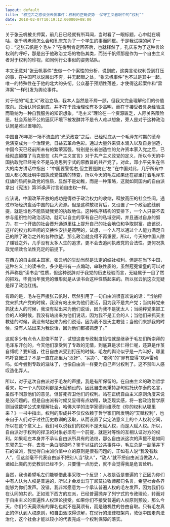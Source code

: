 ```yaml
---
layout: default
title: "叙拉古之惑谈张云帆事件：权利的正确姿势——保守主义者眼中的“权利”"
date: 2018-02-07T10:19:12.000000+08:00
---
```


关于张云帆被关押案，前几日已经就有所耳闻，当时看了一眼标题，心中就在嘀咕，张千帆老师怎么会和孔庆东为了一个学生的事而同框。于是我试探的问了一句：“这张云帆是个毛左？”在得到肯定回答后，也就释然了。孔庆东为了这种言论权利的呼吁，那是出于他政治立场的物伤其类，而张千帆师那是作为一个自由主义者对于权利的珍视，如同例行公事似的姿势站队。

本文无意对“张云帆事件”去做一个个案性的分析，说到底，这类言论权利受到打压的事，在中国可以说层出不穷，并无起眼之处，“张云帆事件”也不过是其中一起，唯一的特殊性在于他的北大的头衔。公众基于预期性落差，才使得这起案件和“雷洋案”一样引发为舆论事件。

对于他的“毛主义”政治立场，我本人当然是不屑一顾，但我又完全理解他们的价值取向。政治认同说到底，并不在于政治理论有多少高明，而在于接受者具身经验进而吸纳为一种自我服务的知识想象。“毛主义”理论在一个资源匮乏，人际关系限险恶，社会系统不公的逼仄环境下被发酵并不是令人难以想象，旁人是对于这种政治认同是难以置喙的。

中国自76年那一场不流血的“光荣政变”之后，已经彻底从一个毛泽东时期的革命党演变成为一个治理党，日益去革命色彩。通过大量外来资本涌入以及自身创造，中国今天已经前所未有的繁荣富强。特别是长者创造性的允许资本家入党之后，已经彻底颠覆了马克思在《共产主义宣言》对于共产主义政党的定义，所以今天的中国执政党已经完全不是马克思列宁式的原教旨的共产党了。对此，邓小平先生在伟大的南方讲话中指出：“中国要警惕右,但主要是防止’左’”在中国对此，几乎所有中国人都心知肚明中国执政党性质的转变，所以今天的毛左如果还在那里打着毛泽东红旗的质问执政党的性质，显然不是幼稚，而是一种策略，这就如同国内的自由派拿出《宪法》第35条声讨言论自由权一样。

应该说，中国改革开放的成功是得益于政治权力的收缩，释放高压的社会空间，通过市场经济盘活中国的巨大资源。但是这种放权背后，又设置了一个政治底线前提，就是谁也不能质疑我党的执政地位。这种秩序结构的安排下，一个人只要不去参与组织性的政治活动，就可以自主的享有自己的私域空间，并且通过自身的努力，在一个开放的社会晋升通道里往上提升自己的社会地位和争取财富。应该说，这样的权力和空间的交换性安排是高明的，试想，一个人可以通过个人能力满足自己的除了政治之外的各种欲望，那么政治就变得不再重要，所以，今天的中国人除了赚钱之外，几乎没有太多人生的追求，更不会去追问执政党的合法性。更何况执政党绩效合法性充足的前提下。

在西方的自由民主国家，张云帆的举动当然是法定的结社权利。但是在当下中国，这种名义上的读书会，多少是带有一点煽动，串联性质的，虽然冠冕堂皇的可以对外声称是“读书会”性质，但这种说辞对于我党的历史经验而言，无疑属于一目了然的把戏，毕竟当年我党的雏形就是从读书会这种性质起来的。所以张云帆这次无疑是踩了政治红线。

有趣的是，毛左在声援张云帆时，居然引用了一句自由派很喜欢说的话：“当纳粹党来抓共产党的时候，我没有站出来为他们说话，因为我不是共产党；当纳粹党来抓犹太人的时候，我没有站出来为他们说话，因为我不是犹太人；当纳粹党来抓工会的人的时候，我没有站出来为他们说话，因为我不是工会的人；当他们来抓天主教徒的时候，我没有站出来为他们说话，因为我不是天主教徒；当他们来抓我的时候，没有人站出来为我说话，因为他们都被抓走了。”

这就多少有点令人忍俊不禁了，试想这套专政制度恰恰就是继承于毛左们所崇拜的毛泽东开创的，今天他们享受到了专政的无情，到底算是求仁得仁呢，还算是作茧自缚呢？要知道，往日自由派受到打压的时候，毛左的舆论似乎是一片叫好，哪里呜呼哀哉过？不是一直在那里为“汉奸”、“买办”、“走狗”的“罪有应得”欢声雷动吗。如今尝到专政的滋味了，也像自由派一样要为自己声讨权利了。这不禁叫人感叹造化弄人。

所以，对于这次自由派对于毛左的声援，我是有所保留的。在自由主义的政治哲学看来，每一个人的权利都是天赋预设的，因此自由派秉持那句假托伏尔泰的名言，虽然不同意他们的意见，但誓死捍卫他们的权利。站在正统自由主义原则角度来说是没问题的。但是自由派有时候又显得有点幼稚，缺乏现实感，将一套政治哲学原则当做数学公式来理解社会，哈佛大学的法学家德肖维茨在《你的权利从哪里来？》一书中指出，权利的形成并不仅仅依赖于哲学家们所发明的“天赋权利”，也来自于人们对于过往历史教训的汲取，从而设置了实定法意义上的个人权利空间，所以在这个意义上，我们可以说我们的权利不是天赋人权，而是人赋人权。所以，自由派对于权利的捍卫的对象必须有一个前提，就是对等性的互相认证对方的权利。如果毛左本身并不承认自由派所具有的法权，那么自由派这次的声援不是如同东郭先生一样，去救一条白眼狼吗？鉴于以往的公共事件中，毛左总是一副落井下石的做派，我觉得自由派价值中立的原则是很有问题的，正如有人说“我没有敌人”，但这丝毫不代表自由派不把别人当“敌人”，“敌人”就不把自由派当做敌人。诸如此类的历史教训已经不少，只要懂一点历史，就不会觉得我是危言耸听。

当然，我也希望毛左们能够借此事采取一个反思：人权是否是普遍的？正因为你们中有人认为人权是普遍的，所以才会发出马丁尼莫拉牧师那句名言，希望社会各界能够为你们发声。没错，我非常愿意为一个承认普遍人权的毛左发声，因为我们存在认同的共识。正如现下西方的左派，已经普遍抛弃了列宁式的专政理论，转而对于自由主义的普遍性人权理论接受。如果你们不接受普遍的人权原则预设，那么今天，你们今天莫须有的罪名也就不是莫须有，而是随机性的咎由自取。只有毛左真正的体认到人权原则，和自由派取得谅解，在现行的法律框架内，敦促中国走向法治化，这个社会才能以较小的代表完成一个权利保障的落实。​​​

